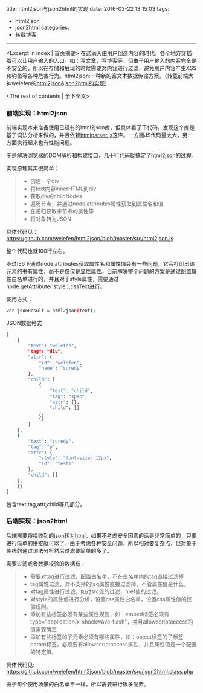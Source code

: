 title: html2json与json2html的实现
date: 2016-03-22 13:15:03
tags:
  - html2json
  - json2html
categories:
  - 转载博客
---
<Excerpt in index | 首页摘要>
在这满天由用户创造内容的时代，各个地方穿插着可以让用户输入的入口。如：写文章，写博客等。但由于用户输入的内容完全是不安全的，所以在存储和展现的时候需要对内容进行过滤，避免用户内容产生XSS和钓鱼等各种危害行为。html2json:一种新的富文本数据传输方案。（转载前端大神welefen的[html2json&json2html的实现](http://www.welefen.com/post/html2json-and-json2html-2.html)）
<!-- more -->
<The rest of contents | 余下全文>

### 前端实现：html2json
前端实现本来准备使用已经有的html2json库，但具体看了下代码。发现这个库是基于词法分析来做的，并且依赖[htmlparser.js](http://ejohn.org/files/htmlparser.js)这库。一方面JS代码量太大，另一方面执行起来也有性能问题。

于是解决浏览器的DOM解析和构建接口，几十行代码就搞定了html2json的过程。

实现原理其实很简单：
> * 创建一个div
> * 将text内容innerHTML到div
> * 获取div的childNodes
> * 遍历节点，并通过node.attributes属性获取到属性名和值
> * 在递归获取字节点的属性等
> * 将对象转为JSON

具体代码见：
https://github.com/welefen/html2json/blob/master/src/html2json.js

整个代码也就100行左右。

不过IE6下通过node.attributes获取属性名和属性值会有一些问题，它会打印出该元素的书有属性，而不是仅仅是显性属性。目前解决整个问题的方案是通过配置属性白名单进行的，并且对于style属性，需要通过node.getAttribute('style').cssText进行。

使用方式：

``` bash
var jsonResult = html2json(text);
```
JSON数据格式
``` bash
[
    {
        "text": "welefen",
        "tag": "div",
        "attr": {
            "id": "welefen",
            "name": "suredy"
        },
        "child": [
            {
                "text": "child",
                "tag": "span",
                "attr": {},
                "child": []
            },
            {}
        ]
    },
    {
        "text": "suredy",
        "tag": "p",
        "attr": {
            "style": "font-size: 12px",
            "id": "test1"
        },
        "child": []
    },
    {}
]
```
包含text,tag,attr,child等几部分。

### 后端实现：json2html
后端需要将接收到的json转为html，如果不考虑安全因素的话是非常简单的，只要进行简单的拼接就可以了。由于考虑各种安全问题，所以相对要复杂点，但对象于传统的通过词法分析然后过滤要简单的多了。

需要过滤或者数据校验的数据有：

> * 需要对tag进行过滤，配置白名单，不在白名单内的tag直接过滤掉
> * tag属性过滤，对不支持的tag属性直接过滤掉，不管属性值是什么。
> * 对tag属性进行过滤，如对src值的过滤，href值的过滤。
> * 对style的属性值进行分析，设置css属性白名单，设置css属性值的校验规则。
> * 添加有些标签必须有某些属性规则，如：embed标签必须有type="application/x-shockwave-flash"，并且allowscriptaccess的值需要确定
> * 添加有些标签的子元素必须有哪些属性，如：object标签的子标签param标签，必须要有allowscriptaccess属性，并且属性值是一个配置的特定值。

具体代码见:
https://github.com/welefen/html2json/blob/master/src/json2html.class.php

由于每个使用场景的白名单不一样，所以需要进行很多配置。
